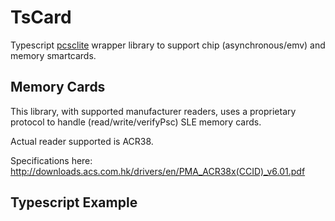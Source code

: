 # TsCard
Typescript [pcsclite](https://github.com/santigimeno/node-pcsclite) wrapper library to support chip (asynchronous/emv) and memory smartcards.

## Memory Cards
This library, with supported manufacturer readers, uses a proprietary protocol to handle (read/write/verifyPsc) SLE memory cards.

Actual reader supported is ACR38.

Specifications here:
http://downloads.acs.com.hk/drivers/en/PMA_ACR38x(CCID)_v6.01.pdf

## Typescript Example
<script src="https://gist.github.com/lewixlabs/6fb7cc524902378338ccd56f9048537a.js"></script>
